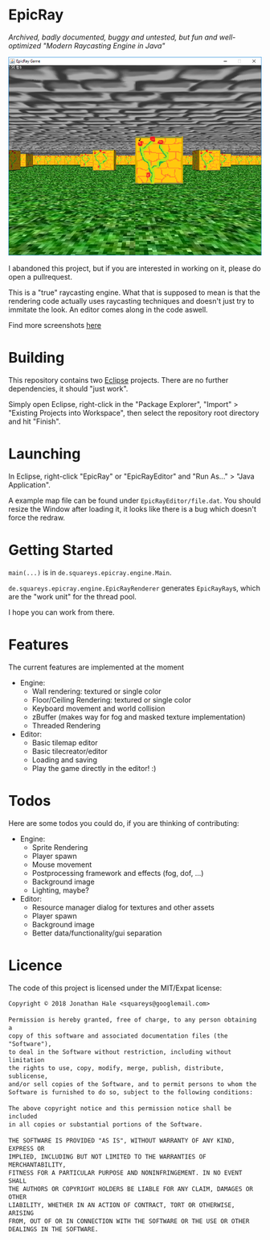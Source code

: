 EpicRay
=======

*Archived, badly documented, buggy and untested, but fun and well-optimized "Modern Raycasting Engine in Java"*

![epic-ray-engine.png](imgs/epic-ray-engine.png)

I abandoned this project, but if you are interested in working on it, please do open a pullrequest.

This is a "true" raycasting engine. What that is supposed to mean is that the rendering code
actually uses raycasting techniques and doesn't just try to immitate the look. An editor
comes along in the code aswell.

Find more screenshots [here](https://github.com/Squareys/epic-ray-engine/tree/master/imgs)

# Building

This repository contains two [Eclipse](https://www.eclipse.org/downloads/) projects.
There are no further dependencies, it should "just work".

Simply open Eclipse, right-click in the "Package Explorer", "Import" > "Existing Projects into Workspace",
then select the repository root directory and hit "Finish".

# Launching

In Eclipse, right-click "EpicRay" or "EpicRayEditor" and "Run As..." > "Java Application".

A example map file can be found under `EpicRayEditor/file.dat`. You should resize the Window after loading it,
it looks like there is a bug which doesn't force the redraw.

# Getting Started

`main(...)` is in `de.squareys.epicray.engine.Main`.

`de.squareys.epicray.engine.EpicRayRenderer` generates `EpicRayRay`s, which are the
"work unit" for the thread pool.

I hope you can work from there.

# Features

The current features are implemented at the moment
- Engine:
  - Wall rendering: textured or single color
  - Floor/Ceiling Rendering: textured or single color
  - Keyboard movement and world collision
  - zBuffer (makes way for fog and masked texture implementation)
  - Threaded Rendering
- Editor:
  - Basic tilemap editor
  - Basic tilecreator/editor
  - Loading and saving
  - Play the game directly in the editor! :)

# Todos

Here are some todos you could do, if you are thinking of contributing:
- Engine:
  - Sprite Rendering
  - Player spawn
  - Mouse movement
  - Postprocessing framework and effects (fog, dof, ...)
  - Background image
  - Lighting, maybe?
- Editor:
  - Resource manager dialog for textures and other assets
  - Player spawn
  - Background image
  - Better data/functionality/gui separation

# Licence

The code of this project is licensed under the MIT/Expat license:

~~~
Copyright © 2018 Jonathan Hale <squareys@googlemail.com>

Permission is hereby granted, free of charge, to any person obtaining a
copy of this software and associated documentation files (the "Software"),
to deal in the Software without restriction, including without limitation
the rights to use, copy, modify, merge, publish, distribute, sublicense,
and/or sell copies of the Software, and to permit persons to whom the
Software is furnished to do so, subject to the following conditions:

The above copyright notice and this permission notice shall be included
in all copies or substantial portions of the Software.

THE SOFTWARE IS PROVIDED "AS IS", WITHOUT WARRANTY OF ANY KIND, EXPRESS OR
IMPLIED, INCLUDING BUT NOT LIMITED TO THE WARRANTIES OF MERCHANTABILITY,
FITNESS FOR A PARTICULAR PURPOSE AND NONINFRINGEMENT. IN NO EVENT SHALL
THE AUTHORS OR COPYRIGHT HOLDERS BE LIABLE FOR ANY CLAIM, DAMAGES OR OTHER
LIABILITY, WHETHER IN AN ACTION OF CONTRACT, TORT OR OTHERWISE, ARISING
FROM, OUT OF OR IN CONNECTION WITH THE SOFTWARE OR THE USE OR OTHER
DEALINGS IN THE SOFTWARE.
~~~
